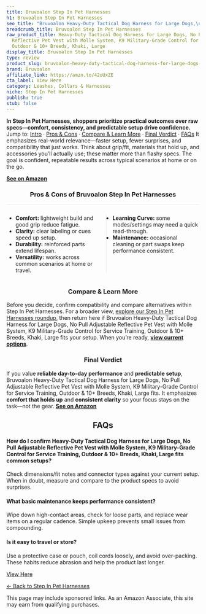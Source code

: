 ```yaml
---
title: Bruvoalon Step In Pet Harnesses
h1: Bruvoalon Step In Pet Harnesses
seo_title: "Bruvoalon Heavy-Duty Tactical Dog Harness for Large Dogs,\u2026"
breadcrumb_title: Bruvoalon Step In Pet Harnesses
raw_product_title: Heavy-Duty Tactical Dog Harness for Large Dogs, No Pull Adjustable
  Reflective Pet Vest with Molle System, K9 Military-Grade Control for Service Training,
  Outdoor & 10+ Breeds, Khaki, Large
display_title: Bruvoalon Step In Pet Harnesses
type: review
product_slug: bruvoalon-heavy-duty-tactical-dog-harness-for-large-dogs-no-pull-adjust-7f147368
brand: Bruvoalon
affiliate_link: https://amzn.to/42oUxZE
cta_label: View Here
category: Leashes, Collars & Harnesses
niche: Step In Pet Harnesses
publish: true
stub: false
---
```


<div id="intro" class="full-width"><p><strong>In Step In Pet Harnesses, shoppers prioritize practical outcomes over raw specs&mdash;comfort, consistency, and predictable setup drive confidence.</strong> Jump to: <a href="#intro">Intro</a> · <a href="#pros-cons">Pros &amp; Cons</a> · <a href="#compare-more">Compare &amp; Learn More</a> · <a href="#verdict">Final Verdict</a> · <a href="#faqs">FAQs</a> It emphasizes real-world relevance&mdash;faster setup, fewer surprises, and compatibility that just works. Think about grip/fit, materials that hold up, and accessories you’ll actually use; these matter more than flashy specs. The goal is confident, repeatable results across typical scenarios at home or on the go.</p><p><a href="https://amzn.to/42oUxZE" rel="nofollow sponsored noopener" target="_blank"><strong>See on Amazon</strong></a></p></div>
<h3 id="pros-cons" style="text-align:center;">Pros &amp; Cons of Bruvoalon Step In Pet Harnesses</h3>
<div class="pc-grid" style="display:grid;grid-template-columns:1fr 1fr;gap:16px;border-top:1px solid #e5e7eb;padding-top:12px;">
  <ul>
    <li><strong>Comfort:</strong> lightweight build and good grip reduce fatigue.</li>
    <li><strong>Clarity:</strong> clear labeling or cues speed up setup.</li>
    <li><strong>Durability:</strong> reinforced parts extend lifespan.</li>
    <li><strong>Versatility:</strong> works across common scenarios at home or travel.</li>
  </ul>
  <ul style="border-left:1px solid #e5e7eb;padding-left:16px;">
    <li><strong>Learning Curve:</strong> some modes/settings may need a quick read-through.</li>
    <li><strong>Maintenance:</strong> occasional cleaning or part swaps keep performance consistent.</li>
  </ul>
</div>


<h3 id="compare-more" style="text-align:center;">Compare &amp; Learn More</h3>
<p>Before you decide, confirm compatibility and compare alternatives within Step In Pet Harnesses. For a broader view, <a href="#">explore our Step In Pet Harnesses roundup</a>, then return here if Bruvoalon Heavy-Duty Tactical Dog Harness for Large Dogs, No Pull Adjustable Reflective Pet Vest with Molle System, K9 Military-Grade Control for Service Training, Outdoor & 10+ Breeds, Khaki, Large fits your setup. When you’re ready, <a href="https://amzn.to/42oUxZE" rel="nofollow sponsored noopener" target="_blank"><strong>view current options</strong></a>.</p>

<h3 id="verdict" style="text-align:center;">Final Verdict</h3>
<p>If you value <strong>reliable day-to-day performance</strong> and <strong>predictable setup</strong>, Bruvoalon Heavy-Duty Tactical Dog Harness for Large Dogs, No Pull Adjustable Reflective Pet Vest with Molle System, K9 Military-Grade Control for Service Training, Outdoor & 10+ Breeds, Khaki, Large fits. It emphasizes <strong>comfort that holds up</strong> and <strong>consistent clarity</strong> so your focus stays on the task&mdash;not the gear. <a href="https://amzn.to/42oUxZE" rel="nofollow sponsored noopener" target="_blank"><strong>See on Amazon</strong></a></p>

<h2 id="faqs" style="text-align:center;">FAQs</h2>
<h4><strong>How do I confirm Heavy-Duty Tactical Dog Harness for Large Dogs, No Pull Adjustable Reflective Pet Vest with Molle System, K9 Military-Grade Control for Service Training, Outdoor & 10+ Breeds, Khaki, Large fits common setups?</strong></h4>
<p>Check dimensions/fit notes and connector types against your current setup. When in doubt, measure and compare to the product specs to avoid surprises.</p>
<h4><strong>What basic maintenance keeps performance consistent?</strong></h4>
<p>Wipe down high-contact areas, check for loose parts, and replace wear items on a regular cadence. Simple upkeep prevents small issues from compounding.</p>
<h4><strong>Is it easy to travel or store?</strong></h4>
<p>Use a protective case or pouch, coil cords loosely, and avoid over-packing. These habits reduce abrasion and help the product last longer.</p>

<p><a class="btn" href="https://amzn.to/42oUxZE" target="_blank" rel="nofollow sponsored noopener">View Here</a></p>
<p><a href="/roundups/leashes-collars-harnesses/step-in-pet-harnesses/">← Back to Step In Pet Harnesses</a></p>
<aside class="disclosure">This page may include sponsored links. As an Amazon Associate, this site may earn from qualifying purchases.</aside>
